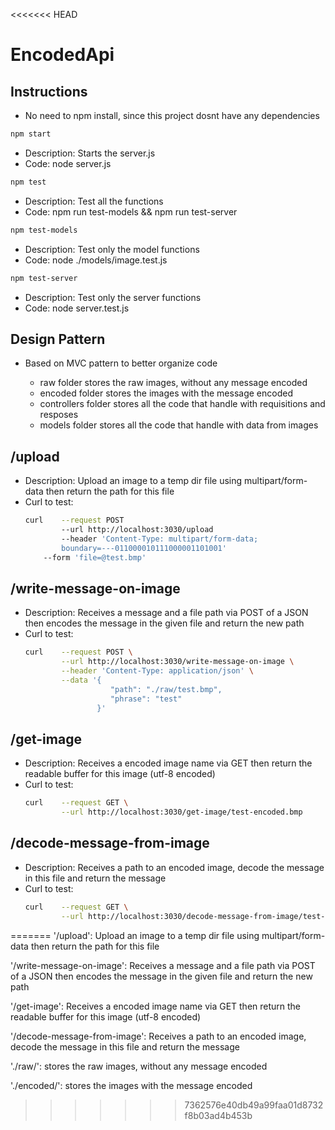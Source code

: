 <<<<<<< HEAD
# EncodedApi

## Instructions

- No need to npm install, since this project dosnt have any dependencies

```bash 
npm start
```

- Description: Starts the server.js
- Code: node server.js

```bash 
npm test
```

- Description: Test all the functions
- Code: npm run test-models && npm run test-server

```bash
npm test-models
```

- Description: Test only the model functions
- Code: node ./models/image.test.js

```bash
npm test-server
```

- Description: Test only the server functions
- Code: node server.test.js

## Design Pattern

 - Based on MVC pattern to better organize code
    
    - raw folder stores the raw images, without any message encoded
    - encoded folder stores the images with the message encoded
    - controllers folder stores all the code that handle with requisitions and resposes
    - models folder stores all the code that handle with data from images

## /upload

  - Description: Upload an image to a temp dir file using multipart/form-data then return the path for this file
  - Curl to test:
    ```bash
    curl    --request POST  
            --url http://localhost:3030/upload  
            --header 'Content-Type: multipart/form-data; 
            boundary=---011000010111000001101001'   
        --form 'file=@test.bmp'
    ```


## /write-message-on-image
    
- Description: Receives a message and a file path via POST of a JSON then encodes the message in the given file and return the new path
- Curl to test: 
    ``` bash 
    curl    --request POST \
            --url http://localhost:3030/write-message-on-image \
            --header 'Content-Type: application/json' \
            --data '{
	                   "path": "./raw/test.bmp",
	                   "phrase": "test"
                    }'
    ```

## /get-image
    
- Description: Receives a encoded image name via GET then return the readable buffer for this image (utf-8 encoded)
- Curl to test: 
    ```bash 
    curl    --request GET \
            --url http://localhost:3030/get-image/test-encoded.bmp 
    ```



## /decode-message-from-image

- Description: Receives a path to an encoded image, decode the message in this file and return the message
- Curl to test: 
    ```bash 
    curl    --request GET \
            --url http://localhost:3030/decode-message-from-image/test-encoded.bmp
    ```
=======
'/upload': Upload an image to a temp dir file using multipart/form-data then return the path for this file

'/write-message-on-image': Receives a message and a file path via POST of a JSON then encodes the message in the given file and return the new path

'/get-image': Receives a encoded image name via GET then return the readable buffer for this image (utf-8 encoded)

'/decode-message-from-image': Receives a path to an encoded image, decode the message in this file and return the message

'./raw/': stores the raw images, without any message encoded

'./encoded/': stores the images with the message encoded
>>>>>>> 7362576e40db49a99faa01d8732f8b03ad4b453b
